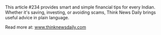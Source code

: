 This article #234 provides smart and simple financial tips for every Indian. Whether it's saving, investing, or avoiding scams, Think News Daily brings useful advice in plain language.

Read more at: www.thinknewsdaily.com